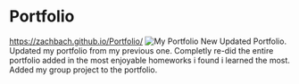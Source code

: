 # Portfolio
https://zachbach.github.io/Portfolio/
![My Portfolio](https://imgur.com/nxKbwUN.png)
New Updated Portfolio.
Updated my portfolio from my previous one.
Completly re-did the entire portfolio added in the most enjoyable homeworks i found i learned the most.
Added my group project to the portfolio.
